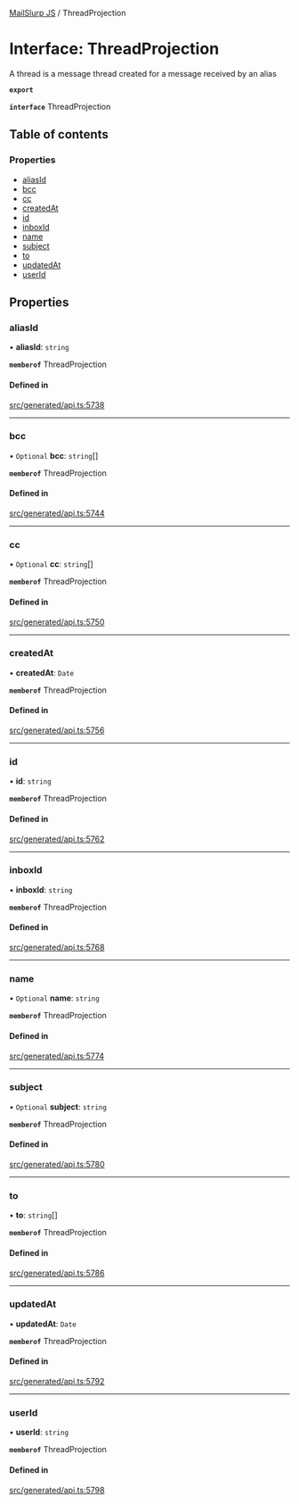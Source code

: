 [MailSlurp JS](../README.md) / ThreadProjection

# Interface: ThreadProjection

A thread is a message thread created for a message received by an alias

**`export`**

**`interface`** ThreadProjection

## Table of contents

### Properties

- [aliasId](ThreadProjection.md#aliasid)
- [bcc](ThreadProjection.md#bcc)
- [cc](ThreadProjection.md#cc)
- [createdAt](ThreadProjection.md#createdat)
- [id](ThreadProjection.md#id)
- [inboxId](ThreadProjection.md#inboxid)
- [name](ThreadProjection.md#name)
- [subject](ThreadProjection.md#subject)
- [to](ThreadProjection.md#to)
- [updatedAt](ThreadProjection.md#updatedat)
- [userId](ThreadProjection.md#userid)

## Properties

### aliasId

• **aliasId**: `string`

**`memberof`** ThreadProjection

#### Defined in

[src/generated/api.ts:5738](https://github.com/mailslurp/mailslurp-client/blob/004c609/src/generated/api.ts#L5738)

___

### bcc

• `Optional` **bcc**: `string`[]

**`memberof`** ThreadProjection

#### Defined in

[src/generated/api.ts:5744](https://github.com/mailslurp/mailslurp-client/blob/004c609/src/generated/api.ts#L5744)

___

### cc

• `Optional` **cc**: `string`[]

**`memberof`** ThreadProjection

#### Defined in

[src/generated/api.ts:5750](https://github.com/mailslurp/mailslurp-client/blob/004c609/src/generated/api.ts#L5750)

___

### createdAt

• **createdAt**: `Date`

**`memberof`** ThreadProjection

#### Defined in

[src/generated/api.ts:5756](https://github.com/mailslurp/mailslurp-client/blob/004c609/src/generated/api.ts#L5756)

___

### id

• **id**: `string`

**`memberof`** ThreadProjection

#### Defined in

[src/generated/api.ts:5762](https://github.com/mailslurp/mailslurp-client/blob/004c609/src/generated/api.ts#L5762)

___

### inboxId

• **inboxId**: `string`

**`memberof`** ThreadProjection

#### Defined in

[src/generated/api.ts:5768](https://github.com/mailslurp/mailslurp-client/blob/004c609/src/generated/api.ts#L5768)

___

### name

• `Optional` **name**: `string`

**`memberof`** ThreadProjection

#### Defined in

[src/generated/api.ts:5774](https://github.com/mailslurp/mailslurp-client/blob/004c609/src/generated/api.ts#L5774)

___

### subject

• `Optional` **subject**: `string`

**`memberof`** ThreadProjection

#### Defined in

[src/generated/api.ts:5780](https://github.com/mailslurp/mailslurp-client/blob/004c609/src/generated/api.ts#L5780)

___

### to

• **to**: `string`[]

**`memberof`** ThreadProjection

#### Defined in

[src/generated/api.ts:5786](https://github.com/mailslurp/mailslurp-client/blob/004c609/src/generated/api.ts#L5786)

___

### updatedAt

• **updatedAt**: `Date`

**`memberof`** ThreadProjection

#### Defined in

[src/generated/api.ts:5792](https://github.com/mailslurp/mailslurp-client/blob/004c609/src/generated/api.ts#L5792)

___

### userId

• **userId**: `string`

**`memberof`** ThreadProjection

#### Defined in

[src/generated/api.ts:5798](https://github.com/mailslurp/mailslurp-client/blob/004c609/src/generated/api.ts#L5798)
